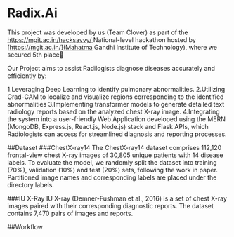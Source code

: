 # Radix.Ai

This project was developed by us (Team Clover) as part of the [ https://mgit.ac.in/hacksavvy/ ]( HackSavvy'24  ) National-level hackathon hosted by [https://mgit.ac.in/](Mahatma Gandhi Institute of Technology), where we secured 5th place🏅 

Our Project aims to assist Radilogists diagnose diseases accurately and efficiently by:

1.Leveraging Deep Learning to identify pulmonary abnormalities.
2.Utilizing Grad-CAM to localize and visualize regions corresponding to the identified abnormalities
3.Implementing transformer models to generate detailed text radiology reports based on the analyzed chest X-ray image.
4.Integrating the system into a user-friendly Web Application developed using the MERN (MongoDB, Express.js, React.js, Node.js) stack and Flask APIs, which Radiologists can access for streamlined diagnosis and reporting processes.

##Dataset
###ChestX-ray14
The ChestX-ray14 dataset comprises 112,120 frontal-view chest X-ray images of 30,805 unique patients with 14 disease labels. To evaluate the model, we randomly split the dataset into training (70%), validation (10%) and test (20%) sets, following the work in paper. Partitioned image names and corresponding labels are placed under the directory labels.

###IU X-Ray
IU X-ray (Demner-Fushman et al., 2016) is a set of chest X-ray images paired with their corresponding diagnostic reports. The dataset contains 7,470 pairs of images and reports.


##Workflow



